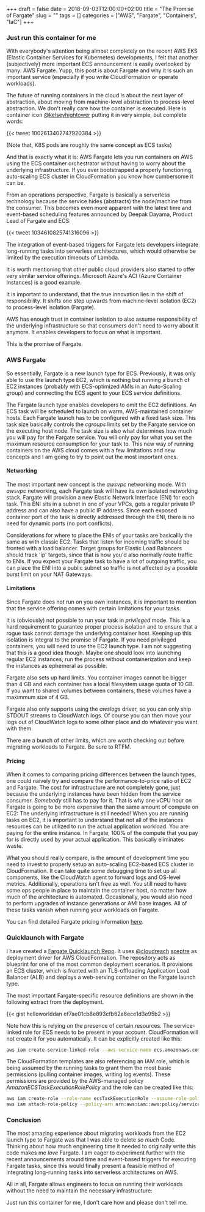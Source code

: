 +++
draft = false
date = 2018-09-03T12:00:00+02:00
title = "The Promise of Fargate"
slug = ""
tags = []
categories = ["AWS", "Fargate", "Containers", "IaC"]
+++

### Just run this container for me

With everybody's attention being almost completely on the recent AWS EKS
(Elastic Container Services for Kubernetes) developments, I felt that another
(subjectively) more important ECS announcement is easily overlooked by many:
AWS Fargate. Yupp, this post is about Fargate and why it is such an important
service (especially if you write CloudFormation or operate workloads).

The future of running containers in the cloud is about the next layer of
abstraction, about moving from machine-level abstraction to process-level
abstraction. We don't really care how the container is executed. Here is
container icon [@kelseyhightower](https://twitter.com/kelseyhightower) putting
it in very simple, but complete words:

{{< tweet 1002613402747920384 >}}

(Note that, K8S pods are roughly the same concept as ECS tasks)

And that is exactly what it is: AWS Fargate lets you run containers on AWS
using the ECS container orchestrator without having to worry about the
underlying infrastructure. If you ever bootstrapped a properly functioning,
auto-scaling ECS cluster in CloudFormation you know how cumbersome it can be.

From an operations perspective, Fargate is basically a serverless technology
because the service hides (abstracts) the node/machine from the consumer. This
becomes even more apparent with the latest time and event-based scheduling
features announced by Deepak Dayama, Product Lead of Fargate and ECS:

{{< tweet 1034610825741316096 >}}

The integration of event-based triggers for Fargate lets developers integrate
long-running tasks into serverless architectures, which would otherwise be
limited by the execution timeouts of Lambda. 

It is worth mentioning that other public cloud providers also started to offer
very similar service offerings. Microsoft Azure's ACI (Azure Container
Instances) is a good example.

It is important to understand, that the true innovation lies in the shift of
responsibility. It shifts one step upwards from machine-level isolation (EC2)
to process-level isolation (Fargate).

AWS has enough trust in container isolation to also assume responsibility of
the underlying infrastructure so that consumers don't need to worry about it
anymore. It enables developers to focus on what is important.

This is the promise of Fargate.

### AWS Fargate

So essentially, Fargate is a new launch type for ECS. Previously, it was only
able to use the launch type EC2, which is nothing but running a bunch of EC2
instances (probably with ECS-optimized AMIs in an Auto-Scaling group) and
connecting the ECS agent to your ECS service definitions.

The Fargate launch type enables developers to omit the EC2 definitions. An ECS
task will be scheduled to launch on warm, AWS-maintained container hosts. Each
Fargate launch has to be configured with a fixed task size. This task size
basically controls the _cgroups_ limits set by the Fargate service on the
executing host node. The task size is also what determines how much you will
pay for the Fargate service. You will only pay for what you set the maximum
resource consumption for your task to. This new way of running containers on
the AWS cloud comes with a few limitations and new concepts and I am going to
try to point out the most important ones.

#### Networking

The most important new concept is the _awsvpc_ networking mode. With _awsvpc_
networking, each Fargate task will have its own isolated networking stack.
Fargate will provision a new Elastic Network Interface (ENI) for each task.
This ENI sits in a subnet in one of your VPCs, gets a regular private IP
address and can also have a public IP address. Since each exposed container
port of the task is directly addressed through the ENI, there is no need for
dynamic ports (no port conflicts).

Considerations for where to place the ENIs of your tasks are basicallly the
same as with classic EC2. Tasks that listen for incoming traffic should be
fronted with a load balancer. Target groups for Elastic Load Balancers should
track 'ip' targets, since that is how you'd also normally route traffic to
ENIs. If you expect your Fargate task to have a lot of outgoing traffic, you
can place the ENI into a public subnet so traffic is not affected by a
possible burst limit on your NAT Gateways.

#### Limitations

Since Fargate does not run on you own instances, it is important to mention
that the service offering comes with certain limitations for your tasks.

It is (obviously) not possible to run your task in _privileged_ mode. This is a
hard requirement to guarantee proper process isolation and to ensure that a
rogue task cannot damage the underlying container host. Keeping up this
isolation is integral to the promise of Fargate. If you need privileged
containers, you will need to use the EC2 launch type. I am not suggesting that
this is a good idea though. Maybe one should look into launching regular EC2
instances, run the process without containerization and keep the instances as
ephemeral as possible.

Fargate also sets up hard limits. You container images cannot be bigger than 4
GB and each container has a local filesystem usage quota of 10 GB. If you want
to shared volumes between containers, these volumes have a maximmum size of 4
GB.

Fargate also only supports using the _awslogs_ driver, so you can only ship
STDOUT streams to CloudWatch logs. Of course you can then move your logs out of
CloudWatch logs to some other place and do whatever you want with them.

There are a bunch of other limits, which are worth checking out before
migrating workloads to Fargate. Be sure to RTFM.

#### Pricing

When it comes to comparing pricing differences between the launch types, one
could naively try and compare the performance-to-price ratio of EC2 and
Fargate. The cost for infrastructure are not completely gone, just because the
underlying instances have been hidden from the service consumer. _Somebody_
still has to pay for it. That is why one vCPU hour on Fargate is going to be
more expensive than the same amount of compute on EC2: The underlying
infrastructure is still needed! When you are running tasks on EC2, it is
important to understand that not all of the instances resources can be utilized
to run the actual application workload. You are paying for the entire instance.
In Fargate, 100% of the compute that you pay for is directly used by your
actual application. This basically eliminates waste.

What you should really compare, is the amount of development time you need to
invest to properly setup an auto-scaling EC2-based ECS cluster in
CloudFormation. It can take quite some debugging time to set up all components,
like the CloudWatch agent to forward logs and OS-level metrics. Additionally,
operations isn't free as well. You still need to have some ops people in place
to maintain the container host, no matter how much of the architecture is
automated. Occasionally, you would also need to perform upgrades of instance
generations or AMI base images. All of these tasks vanish when running your
workloads on Fargate.

You can find detailed Fargate pricing information
[here](https://aws.amazon.com/fargate/pricing/).

### Quicklaunch with Fargate

I have created a [Fargate Quicklaunch
Repo](https://github.com/daniceman/fargate-quicklaunch). It uses
[@cloudreach](https://twitter.com/cloudreach)
[sceptre](https://github.com/cloudreach/sceptre) as deployment driver for AWS
CloudFormation. The repository acts as blueprint for one of the most common
deployment scenarios. It provisions an ECS cluster, which is fronted with an
TLS-offloading Application Load Balancer (ALB) and deploys a web-serving
container on the Fargate launch type.

The most important Fargate-specific resource definitions are shown in the
following extract from the deployment.

{{< gist helloworlddan ef7ae01cb8e893cfb62a6ece1d3e95b2 >}}

Note how this is relying on the presence of certain resources. The
service-linked role for ECS needs to be present in your account. CloudFormation
will not create it for you automatically. It can be explicitly created like
this:

```bash
aws iam create-service-linked-role --aws-service-name ecs.amazonaws.com
```

The CloudFormation templates are also referencing an IAM role, which is being
assumed by the running tasks to grant them the most basic permissions (pulling
container images, writing log events). These permissions are provided by the
AWS-managed policy _AmazonECSTaskExecutionRolePolicy_ and the role can be
created like this:

```bash
aws iam create-role --role-name ecsTaskExecutionRole --assume-role-policy-document '{"Version":"2012-10-17","Statement":[{"Effect":"Allow","Principal":{"Service":"ecs-tasks.amazonaws.com"},"Action":"sts:AssumeRole"}]}'
aws iam attach-role-policy --policy-arn arn:aws:iam::aws:policy/service-role/AmazonECSTaskExecutionRolePolicy --role-name ecsTaskExecutionRole
```

### Conclusion

The most amazing experience about migrating workloads from the EC2 launch type
to Fargate was that I was able to delete _so much_ Code. Thinking about how
much engineering time it needed to originally write this code makes me _love_
Fargate. I am eager to experiment further with the recent announcements around
time and event-based triggers for executing Fargate tasks, since this would
finally present a feasible method of integrating long-running tasks into
serverless architectures on AWS.

All in all, Fargate allows engineers to focus on running their workloads without
the need to maintain the necessary infrastructure:

Just run this container for me, I don't care how and please don't tell me.